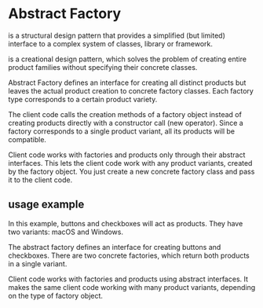 # Abstract Factory 
is a structural design pattern that provides a simplified (but limited) interface to a complex system of classes, library or framework.

is a creational design pattern, which solves the problem of creating entire product families without specifying their concrete classes.

Abstract Factory defines an interface for creating all distinct products but leaves the actual product creation to concrete factory classes. Each factory type corresponds to a certain product variety.

The client code calls the creation methods of a factory object instead of creating products directly with a constructor call (new operator). Since a factory corresponds to a single product variant, all its products will be compatible.

Client code works with factories and products only through their abstract interfaces. This lets the client code work with any product variants, created by the factory object. You just create a new concrete factory class and pass it to the client code.

## usage example
In this example, buttons and checkboxes will act as products. They have two variants: macOS and Windows.

The abstract factory defines an interface for creating buttons and checkboxes. There are two concrete factories, which return both products in a single variant.

Client code works with factories and products using abstract interfaces. It makes the same client code working with many product variants, depending on the type of factory object.
